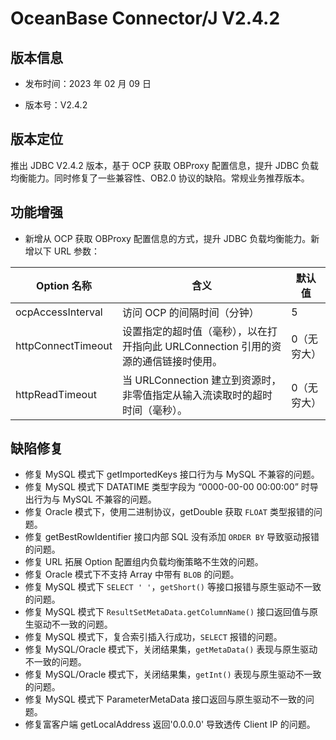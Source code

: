 # OceanBase Connector/J V2.4.2

## 版本信息

* 发布时间：2023 年 02 月 09 日 

* 版本号：V2.4.2

## 版本定位

推出 JDBC V2.4.2 版本，基于 OCP 获取 OBProxy 配置信息，提升 JDBC 负载均衡能力。同时修复了一些兼容性、OB2.0 协议的缺陷。常规业务推荐版本。

## 功能增强

* 新增从 OCP 获取 OBProxy 配置信息的方式，提升 JDBC 负载均衡能力。新增以下 URL 参数：

| Option 名称 | 含义 | 默认值 |
| --- | --- | --- |
| ocpAccessInterval  | 访问 OCP 的间隔时间（分钟） | 5 |
| httpConnectTimeout | 设置指定的超时值（毫秒），以在打开指向此 URLConnection 引用的资源的通信链接时使用。 | 0（无穷大） |
| httpReadTimeout | 当 URLConnection 建立到资源时，非零值指定从输入流读取时的超时时间（毫秒）。 | 0（无穷大） |


## 缺陷修复

* 修复 MySQL 模式下 getImportedKeys 接口行为与 MySQL 不兼容的问题。
* 修复 MySQL 模式下 DATATIME 类型字段为 “0000-00-00 00:00:00” 时导出行为与 MySQL 不兼容的问题。
* 修复 Oracle 模式下，使用二进制协议，getDouble 获取 `FLOAT` 类型报错的问题。
* 修复 getBestRowIdentifier 接口内部 SQL 没有添加 `ORDER BY` 导致驱动报错的问题。
* 修复 URL 拓展 Option 配置组内负载均衡策略不生效的问题。
* 修复 Oracle 模式下不支持 Array 中带有 `BLOB` 的问题。
* 修复 MySQL 模式下 `SELECT ' '`，`getShort()` 等接口报错与原生驱动不一致的问题。
* 修复 MySQL 模式下 `ResultSetMetaData.getColumnName()` 接口返回值与原生驱动不一致的问题。
* 修复 MySQL 模式下，复合索引插入行成功，`SELECT` 报错的问题。
* 修复 MySQL/Oracle 模式下，关闭结果集，`getMetaData()` 表现与原生驱动不一致的问题。
* 修复 MySQL/Oracle 模式下，关闭结果集，`getInt()` 表现与原生驱动不一致的问题。
* 修复 MySQL 模式下 ParameterMetaData 接口返回与原生驱动不一致的问题。
* 修复富客户端 getLocalAddress 返回'0.0.0.0' 导致透传 Client IP 的问题。

